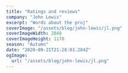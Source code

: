 ```yaml
---
title: "Ratings and reviews"
company: "John Lewis"
excerpt: "Words about the proj"
coverImage: "/assets/blog/john-lewis/jl.png"
coverImageWidth: 2048
coverImageHeight: 1170
season: "Autumn"
date: "2020-09-21T21:28:03.284Z"
ogImage:
  url: "/assets/blog/john-lewis/jl.png"
---
```

